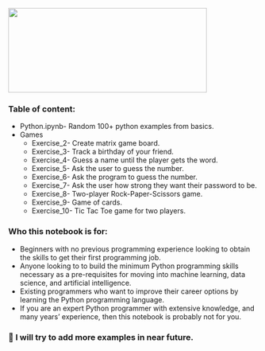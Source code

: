 
<img 
src = "https://cdn.clipart.email/75b18e140c5c4db346a3adcc12f06aa5_python-logo-png-transparent-python-logopng-images-pluspng_1024-500.png" width = "400" height ="170"/>


### Table of content:
- Python.ipynb- Random 100+ python examples from basics.
- Games
  - Exercise_2- Create matrix game board.
  - Exercise_3- Track a birthday of your friend.
  - Exercise_4- Guess a name until the player gets the word.
  - Exercise_5- Ask the user to guess the number.
  - Exercise_6- Ask the program to guess the number.
  - Exercise_7- Ask the user how strong they want their password to be.
  - Exercise_8- Two-player Rock-Paper-Scissors game.
  - Exercise_9- Game of  cards.
  - Exercise_10- Tic Tac Toe game for two players.

### Who this notebook is for:
- Beginners with no previous programming experience looking to obtain the skills to get their first programming job.
- Anyone looking to to build the minimum Python programming skills necessary as a pre-requisites for moving into machine learning, data science, and artificial intelligence.
- Existing programmers who want to improve their career options by learning the Python programming language.
- If you are an expert Python programmer with extensive knowledge, and many years’ experience, then this notebook is probably not for you.

### 🔭 I will try to add more examples in near future. 
